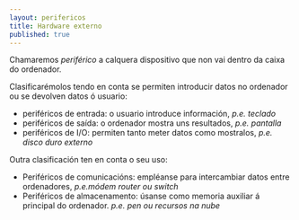 ```yaml
---
layout: perifericos
title: Hardware externo
published: true
---
```


Chamaremos _periférico_ a calquera dispositivo que non vai dentro da caixa do ordenador.

Clasificarémolos tendo en conta se permiten introducir datos no ordenador ou se devolven datos ó usuario:

* periféricos de entrada: o usuario introduce información, _p.e. teclado_
* periféricos de saída: o ordenador mostra uns resultados,  _p.e. pantalla_
* periféricos de I/O: permiten tanto meter datos como mostralos, _p.e. disco duro externo_

Outra clasificación ten en conta o seu uso:

* Periféricos de comunicacións: empléanse para intercambiar datos entre ordenadores, _p.e.módem router ou switch_
* Periféricos de almacenamento: úsanse como memoria auxiliar á principal do ordenador. _p.e. pen ou recursos na nube_

<!--
Este sistema consta de dúas partes:

* Interfaz: encargase de xestionar o intercambio da información entre o periferico e a CPU. Adapta a información especifica de cada dispositivo en conxunto das sinais normalizadas de forma que actúa como interlocutor do periférico e a maquina.
* Controlador: a súa misión é xestionar directamente o periférico. É un sistema electrónico ou mecánico que adoita ir integrado no propio periférico. cada periférico ten o seu.

A xestión da E/S é un dos pilares fundamentais no rendemento dun ordenador, xa que todos os dispositivos que se conectan o equipo compiten polo uso da CPU para poder operar.


A arquitectura de bus de E/S é o estándar máis usado nos ordenadores de propósito xeneral, pola súa simplicidade e flexibilidade.

Existen outras arquitecturas para a xestion de E/S como:

* E/S mapeada en memoria: memoria e interfaz comparten buses e portas de E/S
* E/S aillada: cada dispositivo de E/S ten un bus dedicado -->
